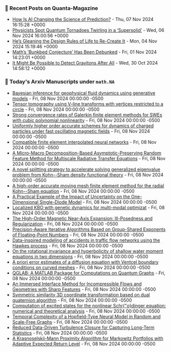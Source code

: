 ### 📝 Recent Posts on Quanta-Magazine
<!-- quanta starts -->
* <a href="https://www.quantamagazine.org/how-is-ai-changing-the-science-of-prediction-20241107/">How Is AI Changing the Science of Prediction?</a> - Thu, 07 Nov 2024 16:15:28 +0000
* <a href="https://www.quantamagazine.org/physicists-spot-quantum-tornadoes-twirling-in-a-supersolid-20241106/">Physicists Spot Quantum Tornadoes Twirling in a ‘Supersolid’</a> - Wed, 06 Nov 2024 16:00:56 +0000
* <a href="https://www.quantamagazine.org/hes-gleaning-the-design-rules-of-life-to-re-create-it-20241104/">He’s Gleaning the Design Rules of Life to Re-Create It</a> - Mon, 04 Nov 2024 15:19:46 +0000
* <a href="https://www.quantamagazine.org/maths-bunkbed-conjecture-has-been-debunked-20241101/">Math’s ‘Bunkbed Conjecture’ Has Been Debunked</a> - Fri, 01 Nov 2024 14:23:01 +0000
* <a href="https://www.quantamagazine.org/it-might-be-possible-to-detect-gravitons-after-all-20241030/">It Might Be Possible to Detect Gravitons After All</a> - Wed, 30 Oct 2024 14:58:12 +0000
<!-- quanta ends -->

### 📝 Today's Arxiv Manuscripts under ``math.NA``
<!-- arxiv-math-na starts -->
* <a href="https://arxiv.org/abs/2411.04140">Bayesian inference for geophysical fluid dynamics using generative models</a> - Fri, 08 Nov 2024 00:00:00 -0500
* <a href="https://arxiv.org/abs/2411.04145">Tensor tomography using V-line transforms with vertices restricted to a circle</a> - Fri, 08 Nov 2024 00:00:00 -0500
* <a href="https://arxiv.org/abs/2411.04359">Strong convergence rates of Galerkin finite element methods for SWEs with cubic polynomial nonlinearity</a> - Fri, 08 Nov 2024 00:00:00 -0500
* <a href="https://arxiv.org/abs/2411.04497">Uniformly higher order accurate schemes for dynamics of charged particles under fast oscillating magnetic fields</a> - Fri, 08 Nov 2024 00:00:00 -0500
* <a href="https://arxiv.org/abs/2411.04591">Compatible finite element interpolated neural networks</a> - Fri, 08 Nov 2024 00:00:00 -0500
* <a href="https://arxiv.org/abs/2411.04643">A Micro-Macro Decomposition-Based Asymptotic-Preserving Random Feature Method for Multiscale Radiative Transfer Equations</a> - Fri, 08 Nov 2024 00:00:00 -0500
* <a href="https://arxiv.org/abs/2411.04661">A novel splitting strategy to accelerate solving generalized eigenvalue problem from Kohn--Sham density functional theory</a> - Fri, 08 Nov 2024 00:00:00 -0500
* <a href="https://arxiv.org/abs/2411.04701">A high-order accurate moving mesh finite element method for the radial Kohn--Sham equation</a> - Fri, 08 Nov 2024 00:00:00 -0500
* <a href="https://arxiv.org/abs/2411.04768">A Practical Example of the Impact of Uncertainty on the One-Dimensional Single-Diode Model</a> - Fri, 08 Nov 2024 00:00:00 -0500
* <a href="https://arxiv.org/abs/2411.04840">Localized KBO with genetic dynamics for multi-modal optimizat</a> - Fri, 08 Nov 2024 00:00:00 -0500
* <a href="https://arxiv.org/abs/2411.04352">The High-Order Magnetic Near-Axis Expansion: Ill-Posedness and Regularization</a> - Fri, 08 Nov 2024 00:00:00 -0500
* <a href="https://arxiv.org/abs/2411.04686">Precision-Aware Iterative Algorithms Based on Group-Shared Exponents of Floating-Point Numbers</a> - Fri, 08 Nov 2024 00:00:00 -0500
* <a href="https://arxiv.org/abs/2305.03469">Data-inspired modeling of accidents in traffic flow networks using the Hawkes process</a> - Fri, 08 Nov 2024 00:00:00 -0500
* <a href="https://arxiv.org/abs/2306.07202">On the rotational invariance and hyperbolicity of shallow water moment equations in two dimensions</a> - Fri, 08 Nov 2024 00:00:00 -0500
* <a href="https://arxiv.org/abs/2309.02437">A priori error estimates of a diffusion equation with Ventcel boundary conditions on curved meshes</a> - Fri, 08 Nov 2024 00:00:00 -0500
* <a href="https://arxiv.org/abs/2401.00561">QGLAB: A MATLAB Package for Computations on Quantum Graphs</a> - Fri, 08 Nov 2024 00:00:00 -0500
* <a href="https://arxiv.org/abs/2410.16466">An Immersed Interface Method for Incompressible Flows and Geometries with Sharp Features</a> - Fri, 08 Nov 2024 00:00:00 -0500
* <a href="https://arxiv.org/abs/2410.21217">Symmetric similarity 3D coordinate transformation based on dual quaternion algorithm</a> - Fri, 08 Nov 2024 00:00:00 -0500
* <a href="https://arxiv.org/abs/2307.02158">Computation of excited states for the nonlinear Schr{"o}dinger equation: numerical and theoretical analysis</a> - Fri, 08 Nov 2024 00:00:00 -0500
* <a href="https://arxiv.org/abs/2406.12895">Temporal Complexity of a Hopfield-Type Neural Model in Random and Scale-Free Graphs</a> - Fri, 08 Nov 2024 00:00:00 -0500
* <a href="https://arxiv.org/abs/2407.14132">Reduced Data-Driven Turbulence Closure for Capturing Long-Term Statistics</a> - Fri, 08 Nov 2024 00:00:00 -0500
* <a href="https://arxiv.org/abs/2409.13608">A Krasnoselskii-Mann Proximity Algorithm for Markowitz Portfolios with Adaptive Expected Return Level</a> - Fri, 08 Nov 2024 00:00:00 -0500
<!-- arxiv-math-na ends -->
